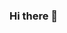### Hi there 👋

<!--
**Ngozormor/Ngozormor** is a ✨ _special_ ✨ repository because its `README.md` (this file) appears on your GitHub profile.

Here are some ideas to get you started:

- 🔭 I’m currently working on my  cv
- 🌱 I’m currently learning scss
- 👯 I’m looking to collaborate on ...
-->
